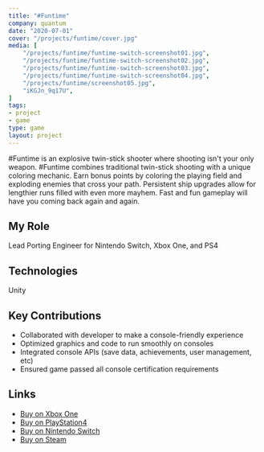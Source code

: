 ```yaml
---
title: "#Funtime"
company: quantum
date: "2020-07-01"
cover: "/projects/funtime/cover.jpg"
media: [
    "/projects/funtime/funtime-switch-screenshot01.jpg",
    "/projects/funtime/funtime-switch-screenshot02.jpg",
    "/projects/funtime/funtime-switch-screenshot03.jpg",
    "/projects/funtime/funtime-switch-screenshot04.jpg",
    "/projects/funtime/screenshot05.jpg",
    "iKGJn_9q17U",
]
tags:
- project
- game
type: game
layout: project
---
```


#Funtime is an explosive twin-stick shooter where shooting isn't your only weapon. #Funtime combines traditional twin-stick shooting with a unique coloring mechanic. Earn bonus points by coloring the playing field and exploding enemies that cross your path. Persistent ship upgrades allow for lengthier runs filled with even more mayhem. Fast and fun gameplay will have you coming back again and again.

## My Role
Lead Porting Engineer for Nintendo Switch, Xbox One, and PS4

## Technologies
Unity

## Key Contributions
* Collaborated with developer to make a console-friendly experience
* Optimized graphics and code to run smoothly on consoles
* Integrated console APIs (save data, achievements, user management, etc)
* Ensured game passed all console certification requirements 

## Links
* [Buy on Xbox One](https://www.microsoft.com/en-us/p/funtime/9pbw0rspj1kn)
* [Buy on PlayStation4](https://store.playstation.com/en-us/product/UP2199-CUSA17693_00-FUNTIMENA0000000)
* [Buy on Nintendo Switch](https://www.nintendo.com/games/detail/funtime-switch/)
* [Buy on Steam](https://store.steampowered.com/app/1100350/Funtime/)